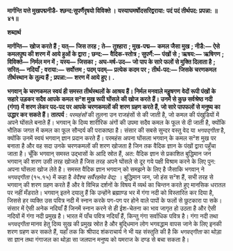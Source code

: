 **मार्गन्ति यत्ते मुखपद्मनीडै-** **श्छन्द:सुपर्णैरृषयो विविक्ते ।** **यस्याघमर्षोदसरिद्वराया:** **पदं पदं तीर्थपद: प्रपन्ना: ॥ ४१॥** 

**शब्दार्थ** 

**मार्गन्ति—** **खोज करते हैं** **; यत्—** **जिस तरह** **; ते—** **तुश्हारा** **; मुख-पद्म—** **कमल जैसा मुख** **; नीडै:—** **ऐसे कमलपुष्प की शरण में** **आये हुओं के द्वारा** **; छन्द:—** **वैदिक-स्तोत्र** **; सुपर्णै:—** **पंखों से** **; ऋषय:—** **ऋषिगण** **; विविक्ते—** **निर्मल मन में** **; यस्य—** **जिसका** **;** **अघ-मर्ष-उद—** **जो पाप के सारे फलों से मुक्ति दिलाता है** **; सरित्—** **नदियाँ** **; वराया:—** **सर्वोत्तम** **; पदम् पदम्—** **प्रत्येक कदम पर** **;** **तीर्थ-पद:—** **जिसके चरणकमल तीर्थस्थान के तुल्य हैं** **; प्रपन्ना:—** **शरण में आये हुए।** **.** 

**भगवान् के चरणकमल स्वयं ही समस्त तीर्थस्थलों के आश्रय हैं। निर्मल मनवाले महॢषगण** **वेदों रूपी पंखों के सहारे उड़कर सदैव आपके कमल स²श मुख रूपी घोंसले की खोज करते** **हैं। उनमें से कुछ सर्वश्रेष्ठ नदी (गंगा) में शरण लेकर पद-पद पर आपके चरणकमलों की** **शरण ग्रहण करते हैं, जो सारे पापफलों से मनुष्य का उद्धार कर सकते हैं।** **तात्पर्य** : *परमहंसों* की तुलना उन राजहंसों से की जाती है, जो कमल की पंखुडियों में अपने घोंसले बनाते हैं। भगवान् के दिव्य शारीरिक अंगों की उपमा सदैव कमल के फूल से दी जाती है, क्योंकि भौतिक जगत में कमल का फूल सौन्दर्य की पराकाष्ठा है। संसार की सबसे सुन्दर वस्तु वेद या *भगवद्गीता* है, क्योंकि उनमें स्वयं भगवान् ज्ञान प्रदान करते हैं। परमहंस अपना घोंसला भगवान् के कमल स²श मुख पर बनाता है और वह सदा उनके चरणकमलों की शरण खोजता है जिन तक वैदिक ज्ञान के पंखों द्वारा पहुँचा जाता है। चूँकि भगवान् समस्त उद्भासों के आदि स्रोत हैं, अत: वैदिक ज्ञान से प्रकाशित बुद्धिमान जन भगवान् की शरण उसी तरह खोजते हैं जिस तरह अपने घोंसले से दूर गये पक्षी विश्राम करने के लिए पुन: अपना घोंसला खोज लेते है। समस्त वैदिक ज्ञान भगवान् को समझने के लिए है जैसाकि भगवान् ने *भगवद्गीता* (१५.१५) में कहा है *वेदैश्च सर्वैरहमेव वेद्य:* । बुद्धिमान जन, जो हंस स²श हैं, सभी तरह से भगवान् की शरण ग्रहण करते हैं और वे विभिन्न दर्शनों के विषय में व्यर्थ का चिन्तन करते हुए मानसिक धरातल पर नहीं मँडराते। भगवान् इतने दयालु हैं कि उन्होंने ब्रह्माण्ड भर में गंगा नदी को विस्तारित कर दिया है, जिससे हर व्यक्ति उस पवित्र नदी में स्नान करके पग-पग पर होने वाले पापों के फलों से छुटकारा पा सके। संसार में ऐसी अनेक नदियाँ हैं जिनमें स्नान करने से ही ईश-चेतना का भाव जागृत हो उठता है और ऐसी नदियों में गंगा नदी प्रमुख है। भारत में पाँच पवित्र नदियाँ हैं, किन्तु गंगा सर्वाधिक पवित्र है। गंगा नदी तथा *भगवद्गीता* मानव हेतु दिव्य सुख की प्रमुख स्रोत है और बुदि्धमान लोग भगवद्धाम वापस जाने के लिए इनकी शरण ग्रहण कर सकते हैं, यहाँ तक कि श्रीपाद शंकराचार्य ने भी यह संस्तुति की है कि *भगवद्गीता* का थोड़ा सा ज्ञान तथा गंगाजल का थोड़ा सा जलपान मनुष्य को यमराज के दण्ड से बचा सकता है।  